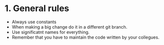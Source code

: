 # 1. General rules

* Always use constants
* When making a big change do it in a different git branch.
* Use significatnt names for everything.
* Remember that you have to maintain the code written by your collegues.
